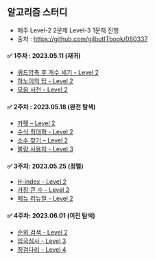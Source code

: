 ## 알고리즘 스터디 
- 매주 Level-2 2문제 Level-3 1문제 진행 
- 출처 : https://github.com/gilbutITbook/080337

#### ✅ 1주차 : 2023.05.11 (재귀) 
- [쿼드압축 후 개수 세기 - Level 2](https://school.programmers.co.kr/learn/courses/30/lessons/68936) <br>
- [하노이의 탑 - Level 2](https://school.programmers.co.kr/learn/courses/30/lessons/12946) <br>
- [모음 사전 - Level 2](https://school.programmers.co.kr/learn/courses/30/lessons/84512) <br>

#### ✅ 2주차 : 2023.05.18 (완전 탐색) 
- [카펫 – Level 2](https://school.programmers.co.kr/learn/courses/30/lessons/42842) </br>
- [수식 최대화 - Level 2](https://school.programmers.co.kr/learn/courses/30/lessons/67257) </br>
- [소수 찾기 – Level 2](https://school.programmers.co.kr/learn/courses/30/lessons/42839) </br>
- [불량 사용자 - Level 3](https://school.programmers.co.kr/learn/courses/30/lessons/64064) </br>

#### ✅ 3주차: 2023.05.25 (정렬)
- [H-index - Level 2](https://school.programmers.co.kr/learn/courses/30/lessons/42747) </br>
- [가장 큰 수 - Level 2](https://school.programmers.co.kr/learn/courses/30/lessons/42746) </br>
- [메뉴 리뉴얼 - Level 2](https://school.programmers.co.kr/learn/courses/30/lessons/72411) </br>

#### ✅ 4주차: 2023.06.01 (이진 탐색)
- [순위 검색 - Level 2](https://school.programmers.co.kr/learn/courses/30/lessons/72412) </br>
- [입국심사 - Level 3](https://school.programmers.co.kr/learn/courses/30/lessons/43238) </br>
- [징검다리 - Level 4](https://school.programmers.co.kr/learn/courses/30/lessons/43236) </br>
